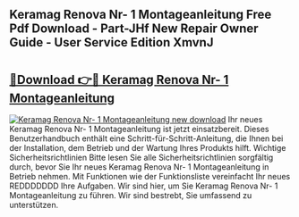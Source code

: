 ## Keramag Renova Nr- 1 Montageanleitung Free Pdf Download - Part-JHf New Repair Owner Guide - User Service Edition XmvnJ

# <h2><a href="http://df8y9w.blite.top/?on=Keramag+Renova+Nr-+1+Montageanleitung">🔗Download 👉🔴 Keramag Renova Nr- 1 Montageanleitung</a></h2>

[![Keramag Renova Nr- 1 Montageanleitung new download](https://i.imgur.com/lujVjoI.png)](http://df8y9w.blite.top/?on=Keramag+Renova+Nr-+1+Montageanleitung)
Ihr neues Keramag Renova Nr- 1 Montageanleitung ist jetzt einsatzbereit. Dieses Benutzerhandbuch enthält eine Schritt-für-Schritt-Anleitung, die Ihnen bei der Installation, dem Betrieb und der Wartung Ihres Produkts hilft. Wichtige Sicherheitsrichtlinien Bitte lesen Sie alle Sicherheitsrichtlinien sorgfältig durch, bevor Sie Ihr neues Keramag Renova Nr- 1 Montageanleitung in Betrieb nehmen. Mit Funktionen wie der Funktionsliste vereinfacht Ihr neues REDDDDDDD Ihre Aufgaben. Wir sind hier, um Sie Keramag Renova Nr- 1 Montageanleitung zu führen. Wir sind bestrebt, Sie umfassend zu unterstützen.
